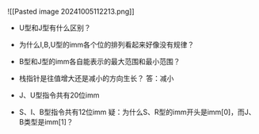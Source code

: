 ![[Pasted image 20241005112213.png]]

- U型和J型有什么区别？
	
- 为什么I,B,U型的imm各个位的排列看起来好像没有规律？
	
-  B型和J型的imm各自能表示的最大范围和最小范围？
	
- 栈指针是往值增大还是减小的方向生长？ 
	答：减小

- J、U型指令共有20位imm
	
- S、I、B型指令共有12位imm
	疑：为什么S、R型的imm开头是imm\[0]，而J、B类型是imm\[1]？